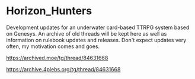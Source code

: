 # Horizon_Hunters
Development updates for an underwater card-based TTRPG system based on Genesys. An archive of old threads will be kept here as well as information on rulebook updates and releases. Don't expect updates very often, my motivation comes and goes.

https://archived.moe/tg/thread/84631668

https://archive.4plebs.org/tg/thread/84631668
